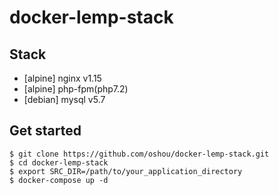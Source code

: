 # docker-lemp-stack

## Stack
- [alpine] nginx v1.15
- [alpine] php-fpm(php7.2)
- [debian] mysql v5.7

## Get started

```
$ git clone https://github.com/oshou/docker-lemp-stack.git
$ cd docker-lemp-stack
$ export SRC_DIR=/path/to/your_application_directory
$ docker-compose up -d
```
